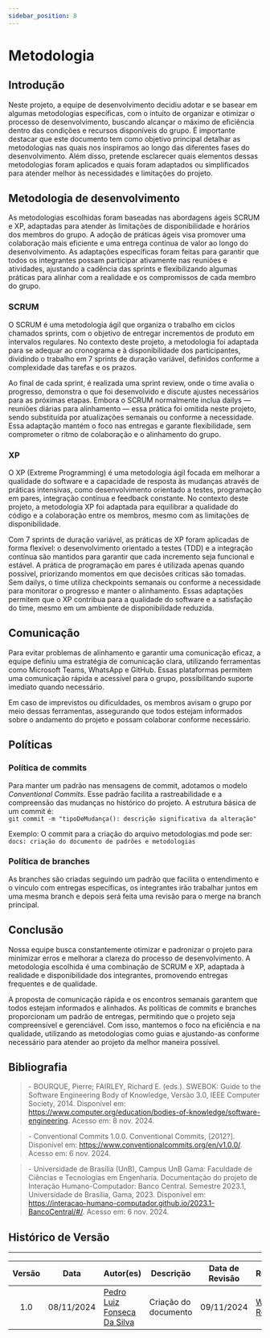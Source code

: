 ```yaml
---
sidebar_position: 8
---
```


# Metodologia

## Introdução
Neste projeto, a equipe de desenvolvimento decidiu adotar e se basear em algumas metodologias específicas, com o intuito de organizar e otimizar o processo de desenvolvimento, buscando alcançar o máximo de eficiência dentro das condições e recursos disponíveis do grupo. É importante destacar que este documento tem como objetivo principal detalhar as metodologias nas quais nos inspiramos ao longo das diferentes fases do desenvolvimento. Além disso, pretende esclarecer quais elementos dessas metodologias foram aplicados e quais foram adaptados ou simplificados para atender melhor às necessidades e limitações do projeto.

## Metodologia de desenvolvimento
As metodologias escolhidas foram baseadas nas abordagens ágeis SCRUM e XP, adaptadas para atender às limitações de disponibilidade e horários dos membros do grupo. A adoção de práticas ágeis visa promover uma colaboração mais eficiente e uma entrega contínua de valor ao longo do desenvolvimento. As adaptações específicas foram feitas para garantir que todos os integrantes possam participar ativamente nas reuniões e atividades, ajustando a cadência das sprints e flexibilizando algumas práticas para alinhar com a realidade e os compromissos de cada membro do grupo.

### SCRUM
O SCRUM é uma metodologia ágil que organiza o trabalho em ciclos chamados sprints, com o objetivo de entregar incrementos de produto em intervalos regulares. No contexto deste projeto, a metodologia foi adaptada para se adequar ao cronograma e à disponibilidade dos participantes, dividindo o trabalho em 7 sprints de duração variável, definidos conforme a complexidade das tarefas e os prazos.

Ao final de cada sprint, é realizada uma sprint review, onde o time avalia o progresso, demonstra o que foi desenvolvido e discute ajustes necessários para as próximas etapas. Embora o SCRUM normalmente inclua dailys — reuniões diárias para alinhamento — essa prática foi omitida neste projeto, sendo substituída por atualizações semanais ou conforme a necessidade. Essa adaptação mantém o foco nas entregas e garante flexibilidade, sem comprometer o ritmo de colaboração e o alinhamento do grupo.

### XP

O XP (Extreme Programming) é uma metodologia ágil focada em melhorar a qualidade do software e a capacidade de resposta às mudanças através de práticas intensivas, como desenvolvimento orientado a testes, programação em pares, integração contínua e feedback constante. No contexto deste projeto, a metodologia XP foi adaptada para equilibrar a qualidade do código e a colaboração entre os membros, mesmo com as limitações de disponibilidade.

Com 7 sprints de duração variável, as práticas de XP foram aplicadas de forma flexível: o desenvolvimento orientado a testes (TDD) e a integração contínua são mantidos para garantir que cada incremento seja funcional e estável. A prática de programação em pares é utilizada apenas quando possível, priorizando momentos em que decisões críticas são tomadas. Sem dailys, o time utiliza checkpoints semanais ou conforme a necessidade para monitorar o progresso e manter o alinhamento. Essas adaptações permitem que o XP contribua para a qualidade do software e a satisfação do time, mesmo em um ambiente de disponibilidade reduzida.

## Comunicação

Para evitar problemas de alinhamento e garantir uma comunicação eficaz, a equipe definiu uma estratégia de comunicação clara, utilizando ferramentas como Microsoft Teams, WhatsApp e GitHub. Essas plataformas permitem uma comunicação rápida e acessível para o grupo, possibilitando suporte imediato quando necessário.

Em caso de imprevistos ou dificuldades, os membros avisam o grupo por meio dessas ferramentas, assegurando que todos estejam informados sobre o andamento do projeto e possam colaborar conforme necessário.

## Políticas

### Política de commits

Para manter um padrão nas mensagens de commit, adotamos o modelo *Conventional Commits*. Esse padrão facilita a rastreabilidade e a compreensão das mudanças no histórico do projeto. A estrutura básica de um commit é:  
`git commit -m "tipoDeMudança(): descrição significativa da alteração"`

Exemplo: O commit para a criação do arquivo metodologias.md pode ser:  
`docs: criação do documento de padrões e metodologias`

### Política de branches
As branches são criadas seguindo um padrão que facilita o entendimento e o vínculo com entregas específicas, os integrantes irão trabalhar juntos em uma mesma branch e depois será feita uma revisão para o merge na branch principal.


## Conclusão
Nossa equipe busca constantemente otimizar e padronizar o projeto para minimizar erros e melhorar a clareza do processo de desenvolvimento. A metodologia escolhida é uma combinação de SCRUM e XP, adaptada à realidade e disponibilidade dos integrantes, promovendo entregas frequentes e de qualidade.

A proposta de comunicação rápida e os encontros semanais garantem que todos estejam informados e alinhados. As políticas de commits e branches proporcionam um padrão de entregas, permitindo que o projeto seja compreensível e gerenciável. Com isso, mantemos o foco na eficiência e na qualidade, utilizando as metodologias como guias e ajustando-as conforme necessário para atender ao projeto da melhor maneira possível.

## Bibliografia

> \- BOURQUE, Pierre; FAIRLEY, Richard E. (eds.). SWEBOK: Guide to the Software Engineering Body of Knowledge, Versão 3.0, IEEE Computer Society, 2014. Disponível em: https://www.computer.org/education/bodies-of-knowledge/software-engineering. Acesso em: 8 nov. 2024. 

> \- Conventional Commits 1.0.0. Conventional Commits, [2012?]. Disponível em: https://www.conventionalcommits.org/en/v1.0.0/. Acesso em: 6 nov. 2024.

> \-  Universidade de Brasília (UnB), Campus UnB Gama: Faculdade de Ciências e Tecnologias em Engenharia. Documentação do projeto de Interação Humano-Computador: Banco Central. Semestre 2023.1, Universidade de Brasília, Gama, 2023. Disponível em: https://interacao-humano-computador.github.io/2023.1-BancoCentral/#/. Acesso em: 6 nov. 2024.  


## Histórico de Versão
---
| Versão | Data | Autor(es) | Descrição | Data de Revisão | Revisor(es) |
|:---:|:---:|---|---|:---:|---|
| 1.0 | 08/11/2024 | [Pedro Luiz Fonseca Da Silva](https://github.com/pedroluizfo) | Criação do documento | 09/11/2024 | [Weverton Rodrigues](https://github.com/vevetin) |